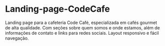 # Landing-page-CodeCafe
Landing page para a cafeteria Code Café, especializada em cafés gourmet de alta qualidade. Com seções sobre quem somos e onde estamos, além de informações de contato e links para redes sociais. Layout responsivo e fácil navegação.

